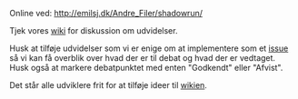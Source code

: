 Online ved: http://emilsj.dk/Andre_Filer/shadowrun/

Tjek vores [wiki](https://github.com/merroth/shadowrun/wiki) for diskussion om udvidelser.

Husk at tilføje udvidelser som vi er enige om at implementere som et [issue](https://github.com/merroth/shadowrun/issues) så vi kan få overblik over hvad der er til debat og hvad der er vedtaget.
Husk også at markere debatpunktet med enten "Godkendt" eller "Afvist".

Det står alle udviklere frit for at tilføje ideer til [wikien](https://github.com/merroth/shadowrun/wiki).
